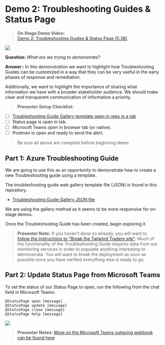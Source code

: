# Demo 2: Troubleshooting Guides & Status Page

>**On Stage Demo Video:**<br/>
[Demo 2: Troubleshooting Guides & Status Page (5:38)](https://globaleventcdn.blob.core.windows.net/assets/ops/ops20/video/demo_2_full.mp4)

[![](https://globaleventcdn.blob.core.windows.net/assets/ops/ops20/screenshots/ops20-demo2.png)](https://globaleventcdn.blob.core.windows.net/assets/ops/ops20/video/demo_2_full.mp4)

**Question:** *What are we trying to demonstrate?*

**Answer :**
In this demonstration we want to highlight how Troubleshooting Guides can be customized in a way that they can be very useful in the early phases of response and remediation.

Additionally, we want to highlight the importance of sharing what information we have with a broader stakeholder audience. We should make clear and transparent communication of information a priority.

> **Presenter Setup Checklist:**

- [ ] [Troubleshooting Guide Gallery  template open in repo in a tab](TroubleshootingGuideGalleryTemplate.json)
- [ ] Status page is open in tab.
- [ ] Microsoft Teams open in browser tab (or native).
- [ ] Postman is open and ready to send the alert.

> Be sure all above are complete before beginning demo

## Part 1: Azure Troubleshooting Guide

We are going to use this as an opportunity to demonstrate how to create a new Troubleshooting guide using a template.

The troubleshooting guide web gallery template file (JSON) is found in this repository.

- [Troubleshooting Guide Gallery JSON file](TroubleshootingGuideGalleryTemplate.json)

We are using the gallery method as it seems to be more responsive for on-stage demos.

Once the Troubleshooting Guide has been created, begin exploring it.

>**Presenter Note:** If you haven't done so already, you will want to [follow the instructions to "Break the Tailwind Traders site"](../../deployment/break_tailwindtraders/README.md). Much of the functionality of the Troubleshooting Guide requires data from our monitoring services in order to populate anything interesting to demonstrate. You will want to break the deployment as soon as possible once you have verified everything else is ready to go.

## Part 2: Update Status Page from Microsoft Teams

To set the status of our Status Page to open, run the following from the chat field in Microsoft Teams:

``` Teams
@StatusPage open [message]
@StatusPage update [message]
@StatusPage close [message]
@StatusPage help [message]
```

![](https://globaleventcdn.blob.core.windows.net/assets/ops/ops20/screenshots/StatusPage.png)

>**Presenter Notes:** [More on the Microsoft Teams outgoing webhook can be found here](../../deployment/statuspage/README.md)
